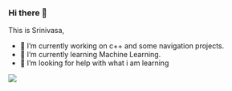 ### Hi there 👋

This is Srinivasa,

- 🔭 I’m currently working on c++ and some navigation projects.
- 🌱 I’m currently learning Machine Learning.
- 🤔 I’m looking for help with what i am learning 

<img src="https://builtin.com/sites/default/files/styles/medium/public/2018-08/artificial-intelligence-companies.jpg">
